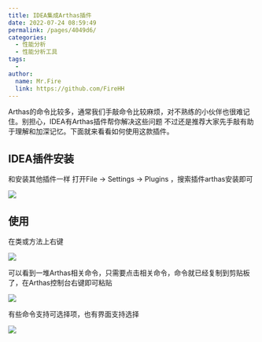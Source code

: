 ```yaml
---
title: IDEA集成Arthas插件
date: 2022-07-24 08:59:49
permalink: /pages/4049d6/
categories:
  - 性能分析
  - 性能分析工具
tags:
  - 
author: 
  name: Mr.Fire
  link: https://github.com/FireHH
---
```



Arthas的命令比较多，通常我们手敲命令比较麻烦，对不熟练的小伙伴也很难记住。别担心，IDEA有Arthas插件帮你解决这些问题
不过还是推荐大家先手敲有助于理解和加深记忆。下面就来看看如何使用这款插件。

## IDEA插件安装
和安装其他插件一样
打开File -> Settings -> Plugins ，搜索插件arthas安装即可

![](https://cdn.jsdelivr.net/gh/FireHH/github_img_repository/arthas/pluging.png)

## 使用
在类或方法上右键

![](https://cdn.jsdelivr.net/gh/FireHH/github_img_repository/arthas/pluging2.png)

可以看到一堆Arthas相关命令，只需要点击相关命令，命令就已经复制到剪贴板了，在Arthas控制台右键即可粘贴

![](https://cdn.jsdelivr.net/gh/FireHH/github_img_repository/arthas/pluging3.png)

有些命令支持可选择项，也有界面支持选择

![](https://cdn.jsdelivr.net/gh/FireHH/github_img_repository/arthas/pluging4.png)